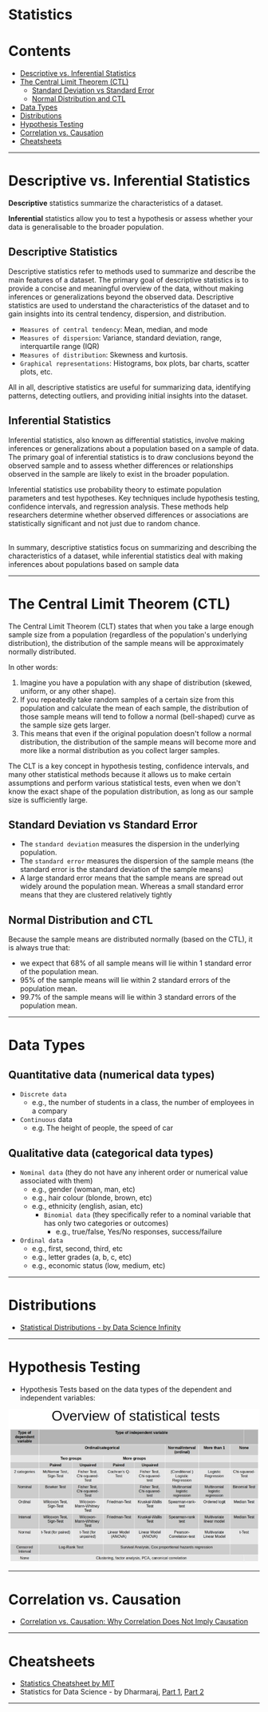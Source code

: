 # Statistics  


Contents
=======================

* [Descriptive vs. Inferential Statistics](#descriptive-vs-inferential-statistics)
* [The Central Limit Theorem (CTL)](#the-central-limit-theorem-ctl)
     * [Standard Deviation vs Standard Error](#standard-deviation-vs-standard-error)
     * [Normal Distribution and CTL](#normal-distribution-and-ctl)
* [Data Types](#data-types)
* [Distributions](#distributions)
* [Hypothesis Testing](#hypothesis-testing)
* [Correlation vs. Causation](#correlation-vs-causation)
* [Cheatsheets](#cheatsheets)

-----------------------------------------------------------------------------------------------------------



# Descriptive vs. Inferential Statistics

**Descriptive** statistics summarize the characteristics of a dataset.

**Inferential** statistics allow you to test a hypothesis or assess whether your data is generalisable to the broader population.

## Descriptive Statistics
Descriptive statistics refer to methods used to summarize and describe the main features of a dataset. The primary goal of descriptive statistics is to provide a concise and meaningful overview of the data, without making inferences or generalizations beyond the observed data. Descriptive statistics are used to understand the characteristics of the dataset and to gain insights into its central tendency, dispersion, and distribution.

* `Measures of central tendency`: Mean, median, and mode
* `Measures of dispersion`: Variance, standard deviation, range, interquartile range (IQR)
* `Measures of distribution`: Skewness and kurtosis.
* `Graphical representations`: Histograms, box plots, bar charts, scatter plots, etc.

All in all, descriptive statistics are useful for summarizing data, identifying patterns, detecting outliers, and providing initial insights into the dataset.

## Inferential Statistics
Inferential statistics, also known as differential statistics, involve making inferences or generalizations about a population based on a sample of data. The primary goal of inferential statistics is to draw conclusions beyond the observed sample and to assess whether differences or relationships observed in the sample are likely to exist in the broader population.

Inferential statistics use probability theory to estimate population parameters and test hypotheses. Key techniques include hypothesis testing, confidence intervals, and regression analysis. These methods help researchers determine whether observed differences or associations are statistically significant and not just due to random chance.

<br>In summary, descriptive statistics focus on summarizing and describing the characteristics of a dataset, while inferential statistics deal with making inferences about populations based on sample data

----------------------------------------------------

# The Central Limit Theorem (CTL)

The Central Limit Theorem (CLT) states that when you take a large enough sample size from a population (regardless of the population's underlying distribution), the distribution of the sample means will be approximately normally distributed.

In other words:
1. Imagine you have a population with any shape of distribution (skewed, uniform, or any other shape).
2. If you repeatedly take random samples of a certain size from this population and calculate the mean of each sample, the distribution of those sample means will tend to follow a normal (bell-shaped) curve as the sample size gets larger.
3. This means that even if the original population doesn't follow a normal distribution, the distribution of the sample means will become more and more like a normal distribution as you collect larger samples.

The CLT is a key concept in hypothesis testing, confidence intervals, and many other statistical methods because it allows us to make certain assumptions and perform various statistical tests, even when we don't know the exact shape of the population distribution, as long as our sample size is sufficiently large.

## Standard Deviation vs Standard Error

* The `standard deviation` measures the dispersion in the underlying population.
* The `standard error` measures the dispersion of the sample means (the standard error is the standard deviation of the sample means)
* A large standard error means that the sample means are spread out widely around the population
mean. Whereas a small standard error means that they are clustered relatively tightly

## Normal Distribution and CTL

Because the sample means are distributed normally (based on the CTL), it is always true that:
* we expect that 68% of all sample means will lie within 1 standard error of the population mean.
* 95% of the sample means will lie within 2 standard errors of the population mean.
* 99.7% of the sample means will lie within 3 standard errors of the population mean.

----------------------------------------------------

# Data Types

## Quantitative data (numerical data types)

* `Discrete data`
     * e.g., the number of students in a class, the number of employees in a compary
* `Continuous` data
     * e.g. The height of people, the speed of car

## Qualitative data (categorical data types)     
* `Nominal data` (they do not have any inherent order or numerical value associated with them)
     * e.g., gender (woman, man, etc)
     * e.g., hair colour (blonde, brown, etc)
     * e.g., ethnicity (english, asian, etc)
          * `Binomial data` (they specifically refer to a nominal variable that has only two categories or outcomes)
               * e.g., true/false, Yes/No responses, success/failure
* `Ordinal data`
     * e.g., first, second, third, etc
     * e.g., letter grades (a, b, c, etc)
     * e.g., economic status (low, medium, etc)

----------------------------------------------------


# Distributions

* [Statistical Distributions - by Data Science Infinity](https://github.com/dimi-fn/Various-Data-Science-Scripts/blob/main/Maths%20-%20Statistics/Statistics/distributions.pdf)

----------------------------------------------------

# Hypothesis Testing

* Hypothesis Tests based on the data types of the dependent and independent variables:

![Hypothesis Tests based on the data types](https://github.com/dimi-fn/Various-Data-Science-Scripts/blob/main/Maths%20-%20Statistics/Statistics/src/statistical_test_hypothesis_testing.jpg)


----------------------------------------------------


# Correlation vs. Causation

* [Correlation vs. Causation: Why Correlation Does Not Imply Causation](https://dimi-fn.github.io/portfolio/blog/articles/correlation.html)


----------------------------------------------------

# Cheatsheets

* [Statistics Cheatsheet by MIT](https://github.com/dimi-fn/Various-Data-Science-Scripts/blob/main/Maths%20-%20Statistics/Statistics/Statistics_Cheatsheet_MIT.pdf)
* Statistics for Data Science - by Dharmaraj, [Part 1](https://medium.com/@draj0718/statistics-for-data-science-part-1-87eebc07698a), [Part 2](https://medium.com/@draj0718/statistics-for-data-science-part-2-ed532bc22ea4)


----------------------------------------------------


